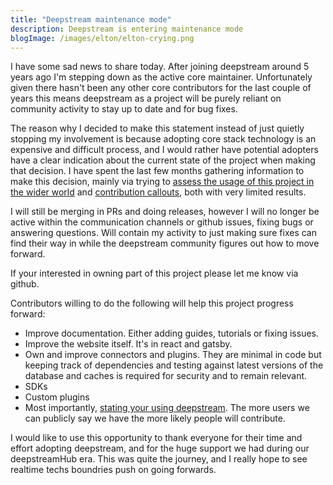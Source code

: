 ```yaml
---
title: "Deepstream maintenance mode" 
description: Deepstream is entering maintenance mode
blogImage: /images/elton/elton-crying.png
---
```


I have some sad news to share today. After joining deepstream around 5 years ago I'm stepping down as the active core maintainer. Unfortunately given there hasn't been any other core contributors for the last couple of years this means deepstream as a project will be purely reliant on community activity to stay up to date and for bug fixes.

The reason why I decided to make this statement instead of just quietly stopping my involvement is because adopting core stack technology is an expensive and difficult process, and I would rather have potential adopters have a clear indication about the current state of the project when making that decision. I have spent the last few months gathering information to make this decision, mainly via trying to [assess the usage of this project in the wider world](https://github.com/deepstreamIO/deepstream.io/issues/1049) and [contribution callouts](https://github.com/deepstreamIO/deepstream.io/issues/1030), both with very limited results.

I will still be merging in PRs and doing releases, however I will no longer be active within the communication channels or github issues, fixing bugs or answering questions. Will contain my activity to just making sure fixes can find their way in while the deepstream community figures out how to move forward.

If your interested in owning part of this project please let me know via github.

Contributors willing to do the following will help this project progress forward:

- Improve documentation. Either adding guides, tutorials or fixing issues.
- Improve the website itself. It's in react and gatsby.
- Own and improve connectors and plugins. They are minimal in code but keeping track of dependencies and testing against latest versions of the database and caches is required for security and to remain relevant.
- SDKs
- Custom plugins
- Most importantly, [stating your using deepstream](https://github.com/deepstreamIO/deepstream.io/issues/1049). The more users we can publicly say we have the more likely people will contribute.

I would like to use this opportunity to thank everyone for their time and effort adopting deepstream, and for the huge support we had during our deepstreamHub era. This was quite the journey, and I really hope to see realtime techs boundries push on going forwards.
